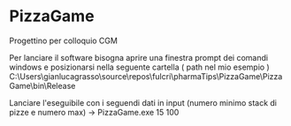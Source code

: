 # PizzaGame
Progettino per colloquio CGM

Per lanciare il software bisogna aprire una finestra prompt dei comandi windows e posizionarsi nella seguente cartella ( path nel mio esempio )
C:\Users\gianlucagrasso\source\repos\fulcri\pharmaTips\PizzaGame\PizzaGame\bin\Release

Lanciare l'eseguibile con i seguendi dati in input (numero minimo stack di pizze e numero max) -> PizzaGame.exe 15 100
